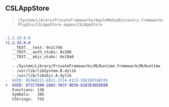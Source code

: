 ## CSLAppStore

> `/System/Library/PrivateFrameworks/AppleMediaDiscovery.framework/PlugIns/CSLAppStore.appex/CSLAppStore`

```diff

-1.2.29.0.0
+1.2.34.0.0
   __TEXT.__text: 0x1c744
   __TEXT.__auth_stubs: 0x280
   __TEXT.__objc_stubs: 0x19a0

   - /System/Library/PrivateFrameworks/MLRuntime.framework/MLRuntime
   - /usr/lib/libSystem.B.dylib
   - /usr/lib/libobjc.A.dylib
-  UUID: 0E960211-E011-3724-81CE-55E10FFA8C05
+  UUID: 072C70A0-2AA2-30CF-9D36-6182E4EEDE8B
   Functions: 138
   Symbols:   395
   CStrings:  733

```
